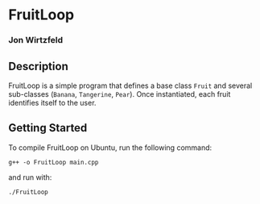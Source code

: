 # FruitLoop
### Jon Wirtzfeld

## Description 
FruitLoop is a simple program that defines a base class `Fruit` and several sub-classes (`Banana`, `Tangerine`, `Pear`). Once instantiated, each fruit identifies itself to the user. 

## Getting Started
To compile FruitLoop on Ubuntu, run the following command:

`g++ -o FruitLoop main.cpp`

and run with:

`./FruitLoop`
